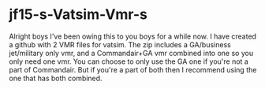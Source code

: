 # jf15-s-Vatsim-Vmr-s
Alright boys I've been owing this to you boys for a while now. I have created a github with 2 VMR files for vatsim. The zip includes a GA/business jet/military only vmr, and a Commandair+GA vmr combined into one so you only need one vmr. You can choose to only use the GA one if you're not a part of Commandair. But if you're a part of both then I recommend using the one that has both combined.

